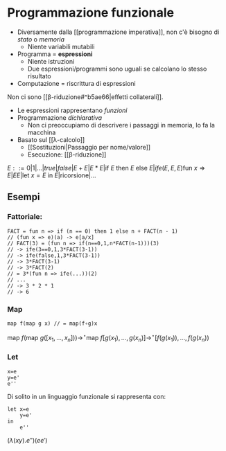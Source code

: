 # Programmazione funzionale

- Diversamente dalla [[programmazione imperativa]], non c'è bisogno di *stato* o *memoria*
	- Niente variabili mutabili
- Programma = **espressioni**
	- Niente istruzioni
	- Due espressioni/programmi sono uguali se calcolano lo stesso risultato
- Computazione = riscrittura di espressioni

Non ci sono [[β-riduzione#^b5ae66|effetti collaterali]].

- Le espressioni rappresentano *funzioni*
- Programmazione *dichiarativa*
	- Non ci preoccupiamo di descrivere i passaggi in memoria, lo fa la macchina
- Basato sul [[λ-calcolo]]
	- [[Sostituzioni|Passaggio per nome/valore]]
	- Esecuzione: [[β-riduzione]]

$E::=0|1|…|true|false|E+E|E*E|\text{if } E \text{ then } E \text{ else }E|ife(E,E,E)\text{fun } x \Rightarrow E| EE|\text{let } x=E \text{ in }E|\text{ricorsione}|…$

## Esempi

### Fattoriale:

```
FACT = fun n => if (n == 0) then 1 else n + FACT(n - 1)
// (fun x => e)(a) -> e[a/x]
// FACT(3) = (fun n => if(n==0,1,n*FACT(n-1)))(3)
// -> ife(3==0,1,3*FACT(3-1))
// -> ife(false,1,3*FACT(3-1))
// -> 3*FACT(3-1)
// -> 3*FACT(2)
// = 3*(fun n => ife(...))(2)
// ...
// -> 3 * 2 * 1
// -> 6
```

### Map

```
map f(map g x) // = map(f∘g)x
```

$\text{map } f(\text{map } g([x_1,…,x_n])) \rightarrow^\star \text{map } f [g(x_1),…,g(x_n)] \rightarrow^\star [f(g(x_1)),…,f(g(x_n))$
### Let

```
x=e
y=e'
e''
```

Di solito in un linguaggio funzionale si rappresenta con:

```
let x=e
    y=e'
in
    e''
```

$(\lambda(xy).e'')(ee')$
